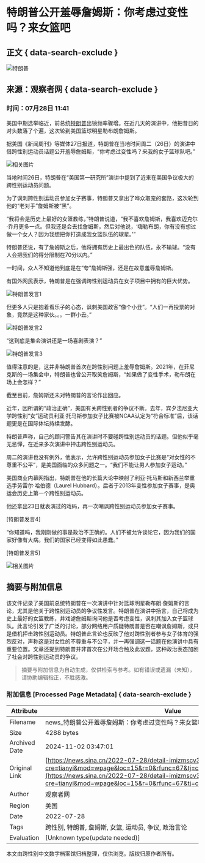 # 特朗普公开羞辱詹姆斯：你考虑过变性吗？来女篮吧

## 正文 { data-search-exclude }


![特朗普](https://tvax3.sinaimg.cn/crop.6.8.591.591.50/707e96d5ly8h8vg9v0hpjj20go0gowf6.jpg?KID=imgbed,tva&Expires=1730517526&ssig=UK60DD9xZM)

## 来源：观察者网 { data-search-exclude }

### 时间：07月28日 11:41

美国中期选举临近，前总统[特朗普](https://news.sina.cn/news_zt/keyword.d.html?vt=4&wm=6090&k=特朗普)出镜频率骤增。在近几天的演讲中，他把昔日的对头数落了个遍，这次轮到美国篮球明星勒布朗詹姆斯。

据美国《新闻周刊》等媒体27日报道，特朗普在当地时间周二（26日）的演讲中借跨性别运动员话题公开羞辱詹姆斯，“你考虑过变性吗？来我的女子篮球队吧。”

![相关图片](https://k.sinaimg.cn/n/spider20220728/519/w791h528/20220728/6383-1b8fde083faeb768ad1efd800ead9309.png)

当地时间26日，特朗普在“美国第一研究所”演讲中提到了近来在美国争议极大的跨性别运动员问题。

为了讽刺跨性别运动员参加女子赛事，特朗普又拿出了哗众取宠的套路，这次轮到他的“老对手”詹姆斯被“黑”。

“我将会是历史上最好的女篮教练，”特朗普说道，“我不喜欢詹姆斯，我喜欢迈克尔·乔丹更多一点。但我还是会去找詹姆斯，然后对他说，‘嗨勒布朗，你有没有想过做一个女人？因为我想把你打造成我女篮队伍的球星。’”

特朗普还说，有了詹姆斯之后，他将拥有历史上最出色的队伍，永不输球。“没有人会把我们的得分限制在70分以内。”

一时间，众人不知道他到底是在“夸”詹姆斯强，还是在故意羞辱詹姆斯。

有国外网民表示，特朗普是在强调跨性别运动员在女子项目中拥有的巨大优势。

![特朗普发言1](https://n.sinaimg.cn/spider20220728/62/w587h275/20220728/7adb-0815bac9ccf15044a97d9ea7bc62fab9.png)

但更多人只是抱着看乐子的心态，讽刺美国政客“像个小丑”。“人们一再投票的对象，竟然是这种家伙。。。一群小丑。”

![特朗普发言2](https://n.sinaimg.cn/spider20220728/61/w592h269/20220728/08db-ea0d978a81bc84387f809c8fd6a0bf08.png)

“这到底是集会演讲还是一场喜剧表演？”

![特朗普发言3](https://n.sinaimg.cn/spider20220728/24/w613h211/20220728/a112-ba803ac271c12e63a4117916fe932278.png)

值得注意的是，这并非特朗普首次在跨性别问题上羞辱詹姆斯。2021年，在菲尼克斯的一场集会中，特朗普也曾公开取笑詹姆斯，“如果做了变性手术，勒布朗在场上会怎样？”

截至目前，詹姆斯还未对特朗普的言论作出回应。

近年，因所谓的“政治正确”，美国有关跨性别者的争议不断。去年，宾夕法尼亚大学跨性别“女”运动员利亚·托马斯参加女子比赛被NCAA认定为“符合标准”后，该话题更是在国际体坛持续发酵。

特朗普声称，自己的顾问警告其在演讲时不要碰跨性别运动员的话题。但他似乎毫无忌惮，在近来多次演讲中抨击跨性别运动员。

周二的演讲也没有例外，他表示，允许跨性别运动员参加女子比赛是“对女性的不尊重不公平”，是美国面临的众多问题之一。“我们不能让男人参加女子运动。”

美国商业内幕网指出，特朗普在他的长篇大论中映射了利亚·托马斯和新西兰举重选手劳雷尔·哈伯德（Laurel Hubbard）。后者于2013年变性参加女子赛事，是奥运会历史上第一个跨性别运动员。

他还拿出23日就表演过的戏码，再一次嘲讽跨性别运动员参加女子赛事。

[特朗普发言4]

“你知道吗，我刚刚做的事是政治不正确的。人们不被允许谈论它，因为我们的国家好像有大病。我们的国家已经变得如此愚蠢。”

[特朗普发言5]

![相关图片](https://n.sinaimg.cn/default/2fb77759/20151125/320X320.png)
<!-- tcd_original_link https://news.sina.cn/2022-07-28/detail-imizmscv3853672.d.html?cre=tianyi&mod=wpage&loc=15&r=0&rfunc=67&tj=cxvideo_wpage&tr=214&wm=6090 -->
## 摘要与附加信息

<!-- tcd_abstract -->
该文件记录了美国前总统特朗普在一次演讲中针对篮球明星勒布朗·詹姆斯的言论，尤其是他关于跨性别运动员的争议性发言。特朗普在演讲中扬言，自己将成为史上最好的女篮教练，并戏谑詹姆斯询问他是否考虑变性，讽刺其加入女子篮球队。此言论引发了广泛的讨论，部分网络用户质疑特朗普是否在嘲讽詹姆斯，或只是借机抨击跨性别运动员。特朗普此言论也反映了他对跨性别者参与女子体育的强烈反对，声称这是对女性的不尊重与不公平，并一再强调这一话题在他演讲中具有重要位置。文章还提到特朗普并非首次在公开场合触及此议题，这种政治表态加剧了社会对跨性别运动员的争议。
<!-- tcd_abstract_end -->

> 摘要与附加信息为自动生成，仅供检索与参考。如有错误或遗漏（未知），请协助编辑指正，不胜感激。

### 附加信息 [Processed Page Metadata] { data-search-exclude }

| Attribute       | Value                                  |
|-----------------|----------------------------------------|
| Filename        | news_特朗普公开羞辱詹姆斯：你考虑过变性吗？来女篮吧.md                             |
| Size            | 4288 bytes                           |
| Archived Date   | 2024-11-02 03:47:01                             |
| Original Link   | [https://news.sina.cn/2022-07-28/detail-imizmscv3853672.d.html?cre=tianyi&mod=wpage&loc=15&r=0&rfunc=67&tj=cxvideo_wpage&tr=214&wm=6090](https://news.sina.cn/2022-07-28/detail-imizmscv3853672.d.html?cre=tianyi&mod=wpage&loc=15&r=0&rfunc=67&tj=cxvideo_wpage&tr=214&wm=6090)                       |
| Author          | 观察者网                               |
| Region          | 美国                               |
| Date            | 2022-07-28                                 |
| Tags            | 跨性别, 特朗普, 詹姆斯, 女篮, 运动员, 争议, 政治言论                                 |
| Evaluation            | [Unknown type(update needed)]                                 |
<!-- tcd_table_end -->

本文由跨性别中文数字档案馆归档整理，仅供浏览。版权归原作者所有。
